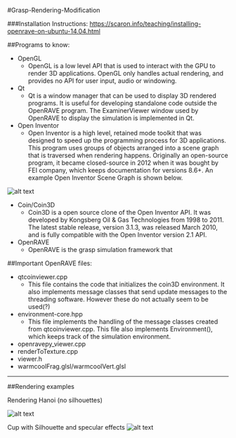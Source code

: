 #Grasp-Rendering-Modification

###Installation Instructions:
https://scaron.info/teaching/installing-openrave-on-ubuntu-14.04.html

##Programs to know:
* OpenGL
  * OpenGL is a low level API that is used to interact with the GPU to render 3D applications. OpenGL only handles actual rendering, and provides no API for user input, audio or windowing.
* Qt
  * Qt is a window manager that can be used to display 3D rendered programs. It is useful for developing standalone code outside the OpenRAVE program. The ExaminerViewer window used by OpenRAVE to display the simulation is implemented in Qt.
* Open Inventor
  * Open Inventor is a high level, retained mode toolkit that was designed to speed up the programming process for 3D applications. This program uses groups of objects arranged into a scene graph that is traversed when rendering happens. Originally an open-source program, it became closed-source in 2012 when it was bought by FEI company, which keeps documentation for versions 8.6+. An example Open Inventor Scene Graph is shown below.
   
  
![alt text](http://i.imgur.com/DjcyUOH.gif "Example Open Inventor Scene Graph")

* Coin/Coin3D
  * Coin3D is a open source clone of the Open Inventor API. It was developed by Kongsberg Oil & Gas Technologies from 1998 to 2011. The latest stable release, version 3.1.3, was released March 2010, and is fully compatible with the Open Inventor version 2.1 API.
* OpenRAVE
  * OpenRAVE is the grasp simulation framework that


##Important OpenRAVE files:
* qtcoinviewer.cpp
  * This file contains the code that initializes the coin3D environment. It also implements message classes that send update messages to the threading software. However these do not actually seem to  be used(?)
* environment-core.hpp
  * This file implements the handling of the message classes created from qtcoinviewer.cpp. This file also implements Environment(), which keeps track of the simulation environment.
* openravepy_viewer.cpp
* renderToTexture.cpp
* viewer.h
* warmcoolFrag.glsl/warmcoolVert.glsl


----
##Rendering examples


Rendering Hanoi (no silhouettes)

![alt text](https://lh3.googleusercontent.com/uBXDVoFHqjCpmFNcj0BA1-AqeyWmDCKzG9q37hBfm-IZMlYYDmRAAIsNyN1oS81Nrnlk_atTVxpM57xJGQg82AZQzQv7qWzvegj9G40uzMlD0fwD8gx-Gs2rQzPfW01-mdZCOBT3Hk4 "hanoi gif")


Cup with Silhouette and specular effects
![alt text](http://i.imgur.com/qEHaDds.png "cool cup")
